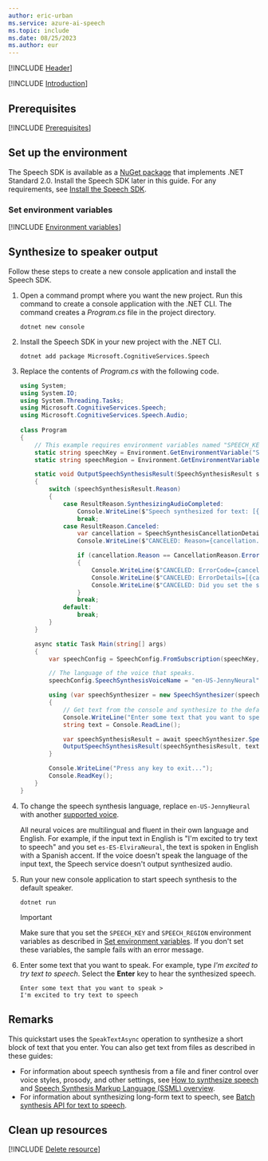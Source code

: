 ```yaml
---
author: eric-urban
ms.service: azure-ai-speech
ms.topic: include
ms.date: 08/25/2023
ms.author: eur
---
```


[!INCLUDE [Header](../../common/csharp.md)]

[!INCLUDE [Introduction](intro.md)]

## Prerequisites

[!INCLUDE [Prerequisites](../../common/azure-prerequisites.md)]

## Set up the environment

The Speech SDK is available as a [NuGet package](https://www.nuget.org/packages/Microsoft.CognitiveServices.Speech) that implements .NET Standard 2.0. Install the Speech SDK later in this guide. For any requirements, see [Install the Speech SDK](../../../quickstarts/setup-platform.md?pivots=programming-language-csharp).

### Set environment variables

[!INCLUDE [Environment variables](../../common/environment-variables.md)]

## Synthesize to speaker output

Follow these steps to create a new console application and install the Speech SDK.

1. Open a command prompt where you want the new project. Run this command to create a console application with the .NET CLI. The command creates a *Program.cs* file in the project directory.

   ```dotnetcli
   dotnet new console
   ```

1. Install the Speech SDK in your new project with the .NET CLI.

   ```dotnetcli
   dotnet add package Microsoft.CognitiveServices.Speech
   ```

1. Replace the contents of *Program.cs* with the following code.

    ```csharp
    using System;
    using System.IO;
    using System.Threading.Tasks;
    using Microsoft.CognitiveServices.Speech;
    using Microsoft.CognitiveServices.Speech.Audio;
        
    class Program 
    {
        // This example requires environment variables named "SPEECH_KEY" and "SPEECH_REGION"
        static string speechKey = Environment.GetEnvironmentVariable("SPEECH_KEY");
        static string speechRegion = Environment.GetEnvironmentVariable("SPEECH_REGION");

        static void OutputSpeechSynthesisResult(SpeechSynthesisResult speechSynthesisResult, string text)
        {
            switch (speechSynthesisResult.Reason)
            {
                case ResultReason.SynthesizingAudioCompleted:
                    Console.WriteLine($"Speech synthesized for text: [{text}]");
                    break;
                case ResultReason.Canceled:
                    var cancellation = SpeechSynthesisCancellationDetails.FromResult(speechSynthesisResult);
                    Console.WriteLine($"CANCELED: Reason={cancellation.Reason}");
    
                    if (cancellation.Reason == CancellationReason.Error)
                    {
                        Console.WriteLine($"CANCELED: ErrorCode={cancellation.ErrorCode}");
                        Console.WriteLine($"CANCELED: ErrorDetails=[{cancellation.ErrorDetails}]");
                        Console.WriteLine($"CANCELED: Did you set the speech resource key and region values?");
                    }
                    break;
                default:
                    break;
            }
        }
    
        async static Task Main(string[] args)
        {
            var speechConfig = SpeechConfig.FromSubscription(speechKey, speechRegion);      
    
            // The language of the voice that speaks.
            speechConfig.SpeechSynthesisVoiceName = "en-US-JennyNeural"; 
    
            using (var speechSynthesizer = new SpeechSynthesizer(speechConfig))
            {
                // Get text from the console and synthesize to the default speaker.
                Console.WriteLine("Enter some text that you want to speak >");
                string text = Console.ReadLine();
    
                var speechSynthesisResult = await speechSynthesizer.SpeakTextAsync(text);
                OutputSpeechSynthesisResult(speechSynthesisResult, text);
            }
    
            Console.WriteLine("Press any key to exit...");
            Console.ReadKey();
        }
    }
    ```

1. To change the speech synthesis language, replace `en-US-JennyNeural` with another [supported voice](~/articles/ai-services/speech-service/language-support.md#prebuilt-neural-voices).

   All neural voices are multilingual and fluent in their own language and English. For example, if the input text in English is "I'm excited to try text to speech" and you set `es-ES-ElviraNeural`, the text is spoken in English with a Spanish accent. If the voice doesn't speak the language of the input text, the Speech service doesn't output synthesized audio.

1. Run your new console application to start speech synthesis to the default speaker.

   ```console
   dotnet run
   ```

   > [!IMPORTANT]
   > Make sure that you set the `SPEECH_KEY` and `SPEECH_REGION` environment variables as described in [Set environment variables](#set-environment-variables). If you don't set these variables, the sample fails with an error message.

1. Enter some text that you want to speak. For example, type *I'm excited to try text to speech*. Select the **Enter** key to hear the synthesized speech.

   ```console
   Enter some text that you want to speak >
   I'm excited to try text to speech
   ```

## Remarks

This quickstart uses the `SpeakTextAsync` operation to synthesize a short block of text that you enter. You can also get text from files as described in these guides:

- For information about speech synthesis from a file and finer control over voice styles, prosody, and other settings, see [How to synthesize speech](~/articles/ai-services/speech-service/how-to-speech-synthesis.md) and [Speech Synthesis Markup Language (SSML) overview](~/articles/ai-services/speech-service/speech-synthesis-markup.md).
- For information about synthesizing long-form text to speech, see [Batch synthesis API for text to speech](~/articles/ai-services/speech-service/batch-synthesis.md).

## Clean up resources

[!INCLUDE [Delete resource](../../common/delete-resource.md)]
